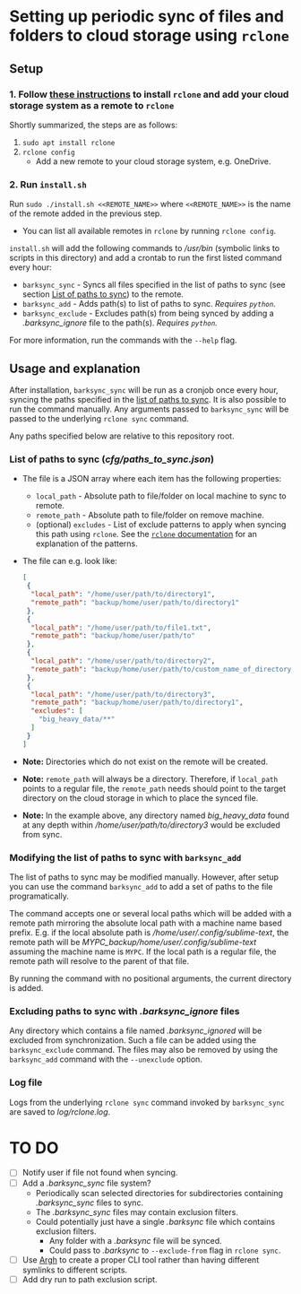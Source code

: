 # Setting up periodic sync of files and folders to cloud storage using `rclone`

## Setup

### 1. Follow [these instructions](https://itsfoss.com/use-onedrive-linux-rclone/) to install `rclone` and add your cloud storage system as a remote to `rclone`

Shortly summarized, the steps are as follows:

1. `sudo apt install rclone`
2. `rclone config`
   - Add a new remote to your cloud storage system, e.g. OneDrive.

### 2. Run `install.sh`

Run `sudo ./install.sh <<REMOTE_NAME>>` where `<<REMOTE_NAME>>` is the name of the remote added in the previous step.

- You can list all available remotes in `rclone` by running `rclone config`.

`install.sh` will add the following commands to */usr/bin* (symbolic links to scripts in this directory) and add a crontab to run the first listed command every hour:

- `barksync_sync` - Syncs all files specified in the list of paths to sync (see section [List of paths to sync](#list-of-paths-to-sync-cfgpaths_to_syncjson)) to the remote.
- `barksync_add` - Adds path(s) to list of paths to sync. *Requires `python`.*
- `barksync_exclude` - Excludes path(s) from being synced by adding a *.barksync_ignore* file to the path(s). *Requires `python`.*

For more information, run the commands with the `--help` flag.

## Usage and explanation

After installation, `barksync_sync` will be run as a cronjob once every hour, syncing the paths specified in the [list of paths to sync](#list-of-paths-to-sync-cfgpaths_to_syncjson). It is also possible to run the command manually. Any arguments passed to `barksync_sync` will be passed to the underlying `rclone sync` command.

Any paths specified below are relative to this repository root.

### List of paths to sync (*cfg/paths_to_sync.json*)

- The file is a JSON array where each item has the following properties:

  - `local_path` - Absolute path to file/folder on local machine to sync to remote.
  - `remote_path` - Absolute path to file/folder on remove machine.
  - (optional) `excludes` - List of exclude patterns to apply when syncing this path using `rclone`. See the [`rclone` documentation](https://rclone.org/filtering/) for an explanation of the patterns.

- The file can e.g. look like:

  ```json
  [
   {
    "local_path": "/home/user/path/to/directory1",
    "remote_path": "backup/home/user/path/to/directory1"
   },
   {
    "local_path": "/home/user/path/to/file1.txt",
    "remote_path": "backup/home/user/path/to"
   },
   {
    "local_path": "/home/user/path/to/directory2",
    "remote_path": "backup/home/user/path/to/custom_name_of_directory_2"
   },
   {
    "local_path": "/home/user/path/to/directory3",
    "remote_path": "backup/home/user/path/to/directory1",
    "excludes": [
      "big_heavy_data/**"
    ]
   }
  ]
  ```

- **Note:** Directories which do not exist on the remote will be created.

- **Note:** `remote_path` will always be a directory. Therefore, if `local_path` points to a regular file, the `remote_path` needs should point to the target directory on the cloud storage in which to place the synced file.

- **Note:** In the example above, any directory named *big_heavy_data* found at any depth within */home/user/path/to/directory3* would be excluded from sync.

### Modifying the list of paths to sync with `barksync_add`

The list of paths to sync may be modified manually. However, after setup you can use the command `barksync_add` to add a set of paths to the file programatically.

The command accepts one or several local paths which will be added with a remote path mirroring the absolute local path with a machine name based prefix. E.g. if the local absolute path is */home/user/.config/sublime-text*, the remote path will be *MYPC_backup/home/user/.config/sublime-text* assuming the machine name is `MYPC`. If the local path is a regular file, the remote path will resolve to the parent of that file.

By running the command with no positional arguments, the current directory is added.

### Excluding paths to sync with *.barksync_ignore* files

Any directory which contains a file named *.barksync_ignored* will be excluded from synchronization. Such a file can be added using the `barksync_exclude` command. The files may also be removed by using the `barksync_add` command with the `--unexclude` option.

### Log file

Logs from the underlying `rclone sync` command invoked by `barksync_sync` are saved to *log/rclone.log*.

# TO DO

- [ ] Notify user if file not found when syncing.
- [ ] Add a *.barksync_sync* file system?
  - Periodically scan selected directories for subdirectories containing *.barksync_sync* files to sync.
  - The *.barksync_sync* files may contain exclusion filters.
  - Could potentially just have a single *.barksync* file which contains exclusion filters.
    - Any folder with a *.barksync* file will be synced.
    - Could pass to *.barksync* to `--exclude-from` flag in `rclone sync`.
- [ ] Use [Argh](https://pypi.org/project/argh/) to create a proper CLI tool rather than having different symlinks to different scripts.
- [ ] Add dry run to path exclusion script.
